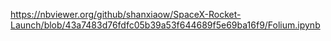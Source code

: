 

https://nbviewer.org/github/shanxiaow/SpaceX-Rocket-Launch/blob/43a7483d76fdfc05b39a53f644689f5e69ba16f9/Folium.ipynb

